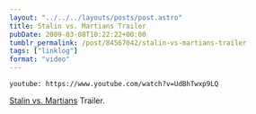 ```yaml
---
layout: "../../../layouts/posts/post.astro"
title: Stalin vs. Martians Trailer
pubDate: 2009-03-08T10:22:22+00:00
tumblr_permalink: /post/84567042/stalin-vs-martians-trailer
tags: ["linklog"]
format: "video"
---
```


`youtube: https://www.youtube.com/watch?v=UdBhTwxp9LQ`

[Stalin vs. Martians][1] Trailer.

[1]: http://www.stalinvsmartians.com/
